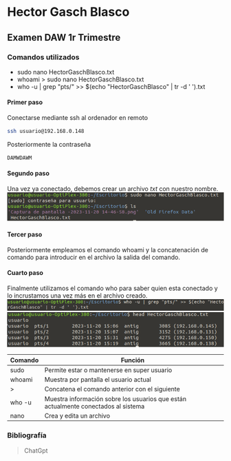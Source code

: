 # Hector Gasch Blasco
## Examen DAW 1r Trimestre

### Comandos utilizados
- sudo nano HectorGaschBlasco.txt 
- whoami > sudo nano HectorGaschBlasco.txt 
- who -u | grep "pts/" >> $(echo "HectorGaschBlasco" | tr -d ' ').txt

#### Primer paso

Conectarse mediante ssh al ordenador en remoto

```sh
ssh usuario@192.168.0.148
```

Posteriormente la contraseña
```sh
DAMWDAWM
```

#### Segundo paso

Una vez ya conectado, debemos crear un archivo _txt_ con nuestro nombre.
![Mi Imagen](https://github.com/HectorGaschBlasco/ExamenDAw/blob/main/sshnano.png)

#### Tercer paso

Posteriormente empleamos el comando whoami y la concatenación de comando para introducir en el archivo la salida del comando.

#### Cuarto paso

Finalmente utilizamos el comando who para saber quien esta conectado y lo incrustamos una vez más en el archivo creado.
![Mi Imagen](https://github.com/HectorGaschBlasco/ExamenDAw/blob/main/sshcomandowho.png)
![Mi Imagen](https://github.com/HectorGaschBlasco/ExamenDAw/blob/main/sshnanocorrecto.png)  


| Comando | Función |
| ------ | ------ |
| sudo | Permite estar o mantenerse en super usuario |
| whoami | Muestra por pantalla el usuario actual |
| > | Concatena el comando anterior con el siguiente |
| who -u | Muestra información sobre los usuarios que están actualmente conectados al sistema |
| nano | Crea y edita un archivo |

### Bibliografía

> ChatGpt


